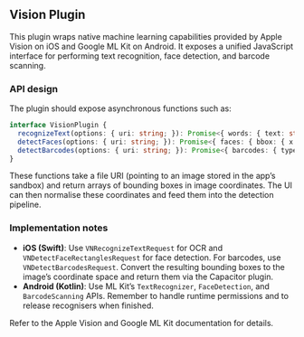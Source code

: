 ## Vision Plugin

This plugin wraps native machine learning capabilities provided by Apple Vision on iOS and Google ML Kit on Android.  It exposes a unified JavaScript interface for performing text recognition, face detection, and barcode scanning.

### API design

The plugin should expose asynchronous functions such as:

```ts
interface VisionPlugin {
  recognizeText(options: { uri: string; }): Promise<{ words: { text: string; bbox: { x: number; y: number; width: number; height: number; } }[] }>;
  detectFaces(options: { uri: string; }): Promise<{ faces: { bbox: { x: number; y: number; width: number; height: number; } }[] }>;
  detectBarcodes(options: { uri: string; }): Promise<{ barcodes: { type: string; data: string; bbox: { x: number; y: number; width: number; height: number; } }[] }>;
}
```

These functions take a file URI (pointing to an image stored in the app’s sandbox) and return arrays of bounding boxes in image coordinates.  The UI can then normalise these coordinates and feed them into the detection pipeline.

### Implementation notes

* **iOS (Swift)**: Use `VNRecognizeTextRequest` for OCR and `VNDetectFaceRectanglesRequest` for face detection.  For barcodes, use `VNDetectBarcodesRequest`.  Convert the resulting bounding boxes to the image’s coordinate space and return them via the Capacitor plugin.
* **Android (Kotlin)**: Use ML Kit’s `TextRecognizer`, `FaceDetection`, and `BarcodeScanning` APIs.  Remember to handle runtime permissions and to release recognisers when finished.

Refer to the Apple Vision and Google ML Kit documentation for details.
